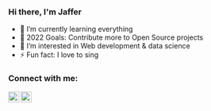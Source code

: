 ### Hi there, I'm Jaffer 



- 🌱 I’m currently learning everything
- 🥅 2022 Goals: Contribute more to Open Source projects
- 👀 I’m interested in Web development & data science
- ⚡ Fun fact: I love to sing

### Connect with me:

[<img align="left" alt="codeSTACKr | Twitter" width="22px" src="https://cdn.jsdelivr.net/npm/simple-icons@v3/icons/twitter.svg" />][twitter]
[<img align="left" alt="codeSTACKr | LinkedIn" width="22px" src="https://cdn.jsdelivr.net/npm/simple-icons@v3/icons/linkedin.svg" />][linkedin]


<br />



[twitter]: https://twitter.com/Marzelonn
[linkedin]: linkedin.com/in/jaffer-sathick-6727a31ab
